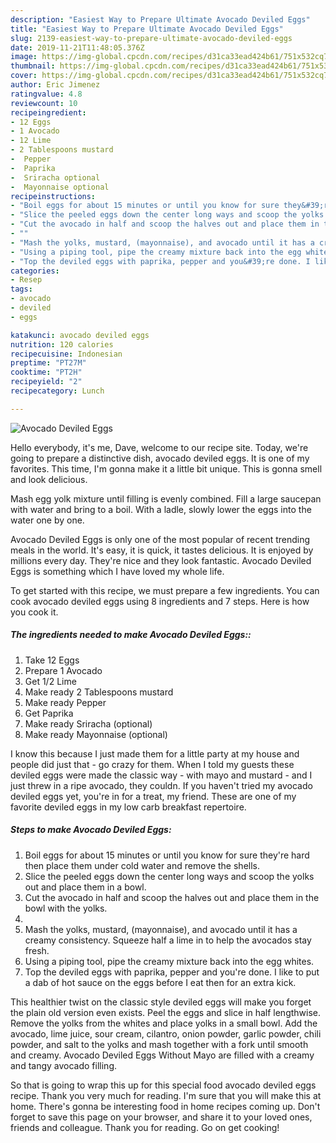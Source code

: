 ```yaml
---
description: "Easiest Way to Prepare Ultimate Avocado Deviled Eggs"
title: "Easiest Way to Prepare Ultimate Avocado Deviled Eggs"
slug: 2139-easiest-way-to-prepare-ultimate-avocado-deviled-eggs
date: 2019-11-21T11:48:05.376Z
image: https://img-global.cpcdn.com/recipes/d31ca33ead424b61/751x532cq70/avocado-deviled-eggs-recipe-main-photo.jpg
thumbnail: https://img-global.cpcdn.com/recipes/d31ca33ead424b61/751x532cq70/avocado-deviled-eggs-recipe-main-photo.jpg
cover: https://img-global.cpcdn.com/recipes/d31ca33ead424b61/751x532cq70/avocado-deviled-eggs-recipe-main-photo.jpg
author: Eric Jimenez
ratingvalue: 4.8
reviewcount: 10
recipeingredient:
- 12 Eggs
- 1 Avocado
- 12 Lime
- 2 Tablespoons mustard
-  Pepper
-  Paprika
-  Sriracha optional
-  Mayonnaise optional
recipeinstructions:
- "Boil eggs for about 15 minutes or until you know for sure they&#39;re hard then place them under cold water and remove the shells."
- "Slice the peeled eggs down the center long ways and scoop the yolks out and place them in a bowl."
- "Cut the avocado in half and scoop the halves out and place them in the bowl with the yolks."
- ""
- "Mash the yolks, mustard, (mayonnaise), and avocado until it has a creamy consistency. Squeeze half a lime in to help the avocados stay fresh."
- "Using a piping tool, pipe the creamy mixture back into the egg whites."
- "Top the deviled eggs with paprika, pepper and you&#39;re done. I like to put a dab of hot sauce on the eggs before I eat then for an extra kick."
categories:
- Resep
tags:
- avocado
- deviled
- eggs

katakunci: avocado deviled eggs
nutrition: 120 calories
recipecuisine: Indonesian
preptime: "PT27M"
cooktime: "PT2H"
recipeyield: "2"
recipecategory: Lunch

---
```



![Avocado Deviled Eggs](https://img-global.cpcdn.com/recipes/d31ca33ead424b61/751x532cq70/avocado-deviled-eggs-recipe-main-photo.jpg)

Hello everybody, it's me, Dave, welcome to our recipe site. Today, we're going to prepare a distinctive dish, avocado deviled eggs. It is one of my favorites. This time, I'm gonna make it a little bit unique. This is gonna smell and look delicious.

Mash egg yolk mixture until filling is evenly combined. Fill a large saucepan with water and bring to a boil. With a ladle, slowly lower the eggs into the water one by one.

Avocado Deviled Eggs is only one of the most popular of recent trending meals in the world. It's easy, it is quick, it tastes delicious. It is enjoyed by millions every day. They're nice and they look fantastic. Avocado Deviled Eggs is something which I have loved my whole life.


To get started with this recipe, we must prepare a few ingredients. You can cook avocado deviled eggs using 8 ingredients and 7 steps. Here is how you cook it.

##### The ingredients needed to make Avocado Deviled Eggs::

1. Take 12 Eggs
1. Prepare 1 Avocado
1. Get 1/2 Lime
1. Make ready 2 Tablespoons mustard
1. Make ready  Pepper
1. Get  Paprika
1. Make ready  Sriracha (optional)
1. Make ready  Mayonnaise (optional)


I know this because I just made them for a little party at my house and people did just that - go crazy for them. When I told my guests these deviled eggs were made the classic way - with mayo and mustard - and I just threw in a ripe avocado, they couldn. If you haven&#39;t tried my avocado deviled eggs yet, you&#39;re in for a treat, my friend. These are one of my favorite deviled eggs in my low carb breakfast repertoire. 

##### Steps to make Avocado Deviled Eggs:

1. Boil eggs for about 15 minutes or until you know for sure they&#39;re hard then place them under cold water and remove the shells.
1. Slice the peeled eggs down the center long ways and scoop the yolks out and place them in a bowl.
1. Cut the avocado in half and scoop the halves out and place them in the bowl with the yolks.
1. 
1. Mash the yolks, mustard, (mayonnaise), and avocado until it has a creamy consistency. Squeeze half a lime in to help the avocados stay fresh.
1. Using a piping tool, pipe the creamy mixture back into the egg whites.
1. Top the deviled eggs with paprika, pepper and you&#39;re done. I like to put a dab of hot sauce on the eggs before I eat then for an extra kick.


This healthier twist on the classic style deviled eggs will make you forget the plain old version even exists. Peel the eggs and slice in half lengthwise. Remove the yolks from the whites and place yolks in a small bowl. Add the avocado, lime juice, sour cream, cilantro, onion powder, garlic powder, chili powder, and salt to the yolks and mash together with a fork until smooth and creamy. Avocado Deviled Eggs Without Mayo are filled with a creamy and tangy avocado filling. 

So that is going to wrap this up for this special food avocado deviled eggs recipe. Thank you very much for reading. I'm sure that you will make this at home. There's gonna be interesting food in home recipes coming up. Don't forget to save this page on your browser, and share it to your loved ones, friends and colleague. Thank you for reading. Go on get cooking!
